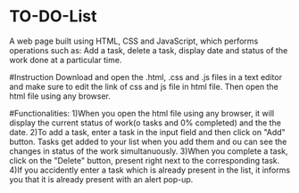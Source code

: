 # TO-DO-List
A web page built using HTML, CSS and JavaScript, which performs operations such as: Add a task, delete a task, display date and status of the work done at a particular time.


#Instruction
Download and open the .html, .css and .js files in a text editor and make sure to edit the link of css and js file in html file. Then open the html file using any browser.


#Functionalities:
1)When you open the html file using any browser, it will display the current status of work(o tasks and 0% completed) and the the date.
2)To add a task, enter a task in the input field and then click on "Add" button. Tasks get added to your list when you add them and ou can see the changes in status of the work simultanuously.
3)When you complete a task, click on the "Delete" button, present right next to the corresponding task.
4)If you accidently enter a task which is already present in the list, it informs you that it is already present with an alert pop-up.
